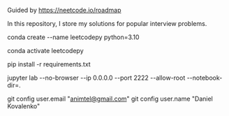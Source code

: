 Guided by https://neetcode.io/roadmap

In this repository, I store my solutions for popular interview problems. 

conda create --name leetcodepy python=3.10

conda activate leetcodepy

pip install -r requirements.txt

jupyter lab --no-browser --ip 0.0.0.0 --port 2222 --allow-root --notebook-dir=.

git config user.email "animtel@gmail.com"
git config user.name "Daniel Kovalenko"